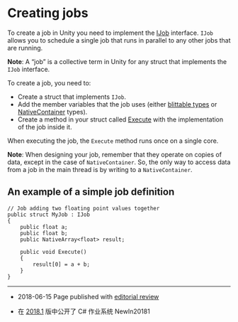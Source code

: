 # Creating jobs

To create a job in Unity you need to implement the [IJob](../ScriptReference/Unity.Jobs.IJob.html) interface. `IJob` allows you to schedule a single job that runs in parallel to any other jobs that are running. 

**Note**: A “job” is a collective term in Unity for any struct that implements the `IJob` interface.

To create a job, you need to:

* Create a struct that implements `IJob`.
* Add the member variables that the job uses (either [blittable types](https://en.wikipedia.org/wiki/Blittable_types) or [NativeContainer](JobSystemNativeContainer.html) types).
* Create a method in your struct called [Execute](../ScriptReference/Unity.Jobs.IJob.Execute.html) with the implementation of the job inside it.

When executing the job, the `Execute` method runs once on a single core.

**Note**: When designing your job, remember that they operate on copies of data, except in the case of `NativeContainer`. So, the only way to access data from a job in the main thread is by writing to a `NativeContainer`. 

## An example of a simple job definition 

```
// Job adding two floating point values together
public struct MyJob : IJob
{
    public float a;
    public float b;
    public NativeArray<float> result;

    public void Execute()
    {
        result[0] = a + b;
    }
}
```

---

* <span class="page-edit">2018-06-15  Page published with [editorial review](DocumentationEditorialReview.html)
</span>

* <span class="page-history">在 [2018.1](https://docs.unity3d.com/2018.1/Documentation/Manual/30_search.html?q=newin20181) 版中公开了 C# 作业系统 <span class="search-words">NewIn20181</span></span>
